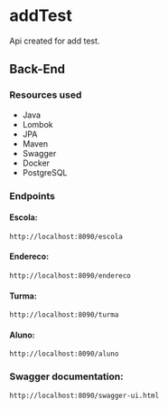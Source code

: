 # addTest

<p>Api created for add test.</p>

## Back-End

### Resources used
- Java
- Lombok
- JPA
- Maven
- Swagger
- Docker
- PostgreSQL

### Endpoints

#### Escola:
```http://localhost:8090/escola```

#### Endereco:
```http://localhost:8090/endereco```

#### Turma:
```http://localhost:8090/turma```

#### Aluno:
```http://localhost:8090/aluno```

### Swagger documentation:
```http://localhost:8090/swagger-ui.html```
